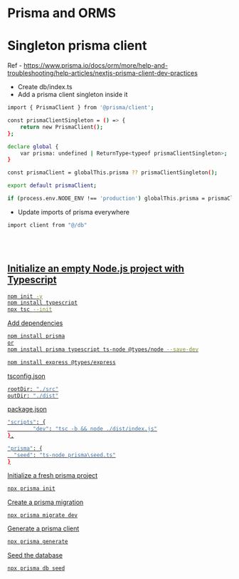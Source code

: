 # Prisma and ORMS

# Singleton prisma client
Ref - https://www.prisma.io/docs/orm/more/help-and-troubleshooting/help-articles/nextjs-prisma-client-dev-practices
- Create db/index.ts
- Add a prisma client singleton inside it

```bash
import { PrismaClient } from '@prisma/client';

const prismaClientSingleton = () => {
    return new PrismaClient();
};

declare global {
    var prisma: undefined | ReturnType<typeof prismaClientSingleton>;
}

const prismaClient = globalThis.prisma ?? prismaClientSingleton();

export default prismaClient;

if (process.env.NODE_ENV !== 'production') globalThis.prisma = prismaClient;
```
- Update imports of prisma everywhere

```bash
import client from "@/db"
```

<br>
<br>
<u>

## Initialize an empty Node.js project with Typescript


```bash
npm init -y
npm install typescript
npx tsc --init
```

Add dependencies

```bash
npm install prisma
or
npm install prisma typescript ts-node @types/node --save-dev
```

```bash
npm install express @types/express
```

tsconfig.json

```bash
rootDir: "./src"
outDir: "./dist"
```

package.json

```bash
"scripts": {
        "dev": "tsc -b && node ./dist/index.js"
},

"prisma": {
  "seed": "ts-node prisma\seed.ts"
}
```

Initialize a fresh prisma project

```bash
npx prisma init
```

Create a prisma migration

```bash
npx prisma migrate dev
```

Generate a prisma client

```bash
npx prisma generate
```

Seed the database

```bash
npx prisma db seed
```
